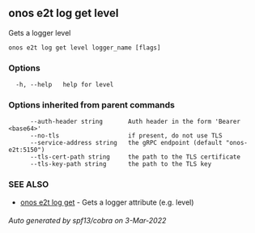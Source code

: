 ## onos e2t log get level

Gets a logger level

```
onos e2t log get level logger_name [flags]
```

### Options

```
  -h, --help   help for level
```

### Options inherited from parent commands

```
      --auth-header string       Auth header in the form 'Bearer <base64>'
      --no-tls                   if present, do not use TLS
      --service-address string   the gRPC endpoint (default "onos-e2t:5150")
      --tls-cert-path string     the path to the TLS certificate
      --tls-key-path string      the path to the TLS key
```

### SEE ALSO

* [onos e2t log get](onos_e2t_log_get.md)	 - Gets a logger attribute (e.g. level)

###### Auto generated by spf13/cobra on 3-Mar-2022
